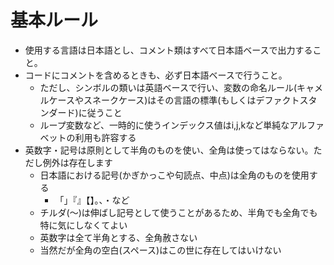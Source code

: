 # 基本ルール

- 使用する言語は日本語とし、コメント類はすべて日本語ベースで出力すること。
- コードにコメントを含めるときも、必ず日本語ベースで行うこと。
  - ただし、シンボルの類いは英語ベースで行い、変数の命名ルール(キャメルケースやスネークケース)はその言語の標準(もしくはデファクトスタンダード)に従うこと
  - ループ変数など、一時的に使うインデックス値はi,j,kなど単純なアルファベットの利用も許容する
- 英数字・記号は原則として半角のものを使い、全角は使ってはならない。ただし例外は存在します
  - 日本語における記号(かぎかっこや句読点、中点)は全角のものを使用する
    - 「」『』【】。、・など
  - チルダ(〜)は伸ばし記号として使うことがあるため、半角でも全角でも特に気にしなくてよい
  - 英数字は全て半角とする、全角赦さない
  - 当然だが全角の空白(スペース)はこの世に存在してはいけない